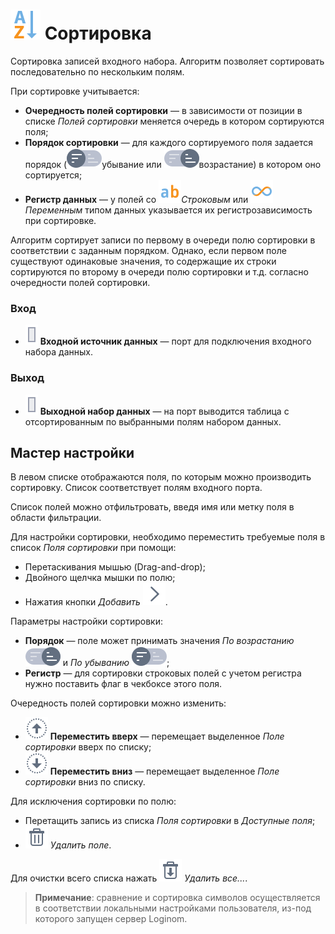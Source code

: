 # ![Сортировка](../../images/icons/vendors/sorting.svg) Сортировка

Сортировка записей входного набора. Алгоритм позволяет сортировать последовательно по нескольким полям.

При сортировке учитывается:

* **Очередность полей сортировки** — в зависимости от позиции в списке *Полей сортировки* меняется очередь в котором сортируются поля;
* **Порядок сортировки** — для каждого сортируемого поля задается порядок (![По убыванию](../../images/icons/sorting/order-switcher-desc_default.svg)убывание или ![По возрастанию](../../images/icons/sorting/order-switcher-asc_default.svg)возрастание) в котором оно сортируется;
* **Регистр данных** — у полей со ![Строковый тип](../../images/icons/datatype_18/datatype_default-01.svg)*Строковым* или ![Переменный](../../images/icons/datatype_18/datatype_default-06.svg) *Переменным* типом данных указывается их регистрозависимость при сортировке.

Алгоритм сортирует записи по первому в очереди полю сортировки в соответствии с заданным порядком. Однако, если первом поле существуют одинаковые значения, то содержащие их строки сортируются по второму в очереди полю сортировки и т.д. согласно очередности полей сортировки.

### Вход

* ![Входной источник данных](../../images/icons/ports/input_table_inactive.svg) **Входной источник данных** — порт для подключения входного набора данных.

### Выход

* ![Выходной источник данных](../../images/icons/ports/input_table_inactive.svg) **Выходной набор данных** — на порт выводится таблица с отсортированным по выбранными полям набором данных.

## Мастер настройки

В левом списке отображаются поля, по которым можно производить сортировку. Список соответствует полям входного порта.

Список полей можно отфильтровать, введя имя или метку поля в области фильтрации.

Для настройки сортировки, необходимо переместить требуемые поля в список *Поля сортировки* при помощи:

* Перетаскивания мышью (Drag-and-drop);
* Двойного щелчка мышки по полю;
* Нажатия кнопки *Добавить* ![Добавить](../../images/icons/toolbar-controls_18x18/toolbar-controls_18x18_arrow-r_default.svg).

Параметры настройки сортировки:

* **Порядок** — поле может принимать значения *По возрастанию* ![По возрастанию](../../images/icons/sorting/order-switcher-asc_default.svg) и *По убыванию* ![По убыванию](../../images/icons/sorting/order-switcher-desc_default.svg);
* **Регистр** — для сортировки строковых полей с учетом регистра нужно поставить флаг в чекбоксе этого поля.

Очередность полей сортировки можно изменить:

* ![Вверх](../../images/icons/toolbar-controls_18x18/toolbar-controls_18x18_moveup_default.svg) **Переместить вверх** — перемещает выделенное *Поле сортировки* вверх по списку;
* ![Вниз](../../images/icons/toolbar-controls_18x18/toolbar-controls_18x18_movedown_default.svg) **Переместить вниз** — перемещает выделенное *Поле сортировки* вниз по списку.

Для исключения сортировки по полю:

* Перетащить запись из списка *Поля сортировки* в *Доступные поля*;
* ![Удалить](../../images/icons/toolbar-controls_18x18/toolbar-controls_18x18_delete_default.svg) *Удалить поле*.

Для очистки всего списка нажать ![Удалить все](../../images/icons/toolbar-controls_18x18/toolbar-controls_18x18_delete-all_default.svg) *Удалить все...*.

>**Примечание**: сравнение и сортировка символов осуществляется в соответствии локальными настройками пользователя, из-под которого запущен сервер Loginom.
